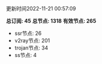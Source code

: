 更新时间2022-11-21 00:57:09

**总订阅: 45**
**总节点: 1318**
**有效节点: 265**
- ssr节点: 26
- v2ray节点: 201
- trojan节点: 34
- ss节点: 4
